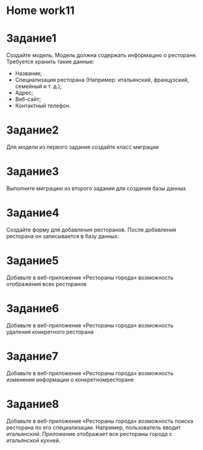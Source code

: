 # <b>Home work11</b>


# <b>Задание1</b>

Создайте модель. Модель должна содержать информацию о ресторане. Требуется хранить такие данные:
<ul>
<li>Название;</li>
<li>Специализация ресторана (Например: итальянский,  французский, семейный и т. д.);</li>
<li>Адрес;</li>
<li>Веб-сайт;</li>
<li>Контактный телефон.</li>
</ul>


# <b>Задание2</b>


Для модели из первого задания создайте класс миграции


# <b>Задание3</b>

Выполните миграцию из второго задания для создания базы данных


# <b>Задание4</b>

Создайте форму для добавления ресторанов. После добавления ресторана он записывается в базу данных.


# <b>Задание5</b>

Добавьте в веб-приложение «Рестораны города» возможность отображения всех ресторанов


# <b>Задание6</b>

Добавьте в веб-приложение «Рестораны города» возможность удаления конкретного ресторана


# <b>Задание7</b>

Добавьте в веб-приложение «Рестораны города» возможность изменения информации о конкретномресторане


# <b>Задание8</b>

Добавьте в веб-приложение «Рестораны города» возможность поиска ресторана по его специализации. Например, пользователь вводит итальянский. Приложение отображает все рестораны города с итальянской кухней.
